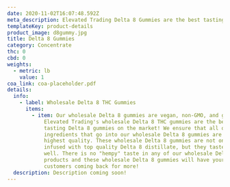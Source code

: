 ```yaml
---
date: 2020-11-02T16:07:48.592Z
meta_description: Elevated Trading Delta 8 Gummies are the best tasting D8 gummies on the market!
templateKey: product-details
product_image: d8gummy.jpg
title: Delta 8 Gummies
category: Concentrate
thc: 0
cbd: 0
weights:
  - metric: lb
    value: 1
coa_link: coa-placeholder.pdf
details:
  info:
    - label: Wholesale Delta 8 THC Gummies
      items:
        - item: Our wholesale Delta 8 gummies are vegan, non-GMO, and gluten free.
            Elevated Trading's wholesale Delta 8 THC gummies are the best
            tasting Delta 8 gummies on the market! We ensure that all of the
            ingredients that go into our wholesale Delta 8 gummies are of the
            highest quality. These wholesale Delta 8 gummies are not only
            infused with top quality Delta 8 distillate, but they taste great as
            well. There is no "hempy" taste in any of our wholesale Delta 8
            products and these wholesale Delta 8 gummies will have your
            customers coming back for more!
  description: Description coming soon!
---
```

